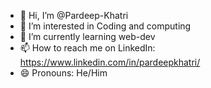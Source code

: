 - 👋 Hi, I’m @Pardeep-Khatri
- 👀 I’m interested in Coding and computing
- 🌱 I’m currently learning web-dev
- 📫 How to reach me on LinkedIn: https://www.linkedin.com/in/pardeepkhatri/
- 😄 Pronouns: He/Him

<!---
Pardeep-Khatri/Pardeep-Khatri is a ✨ special ✨ repository because its `README.md` (this file) appears on your GitHub profile.
You can click the Preview link to take a look at your changes.
--->
